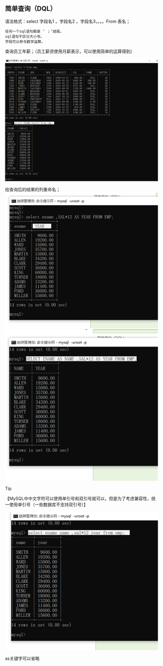 ## 简单查询（DQL）

语法格式：select 字段名1 ，字段名2 ，字段名3，。。。From 表名；

	任何一个sql语句都是 ’ ；‘结尾。
	sql语句不区分大小写。
	字段可以参与数学运算。

查询员工年薪；（员工薪资使用月薪表示，可以使用简单的运算得到）

![img.png](../../public/note/MySql/%E7%AE%80%E5%8D%95%E6%9F%A5%E8%AF%A2/img.png)

给查询后的结果的列重命名；
![img_1.png](../../public/note/MySql/%E7%AE%80%E5%8D%95%E6%9F%A5%E8%AF%A2/img_1.png)
![img_2.png](../../public/note/MySql/%E7%AE%80%E5%8D%95%E6%9F%A5%E8%AF%A2/img_2.png)


> [!TIP]
> 【MySQL中中文字符可以使用单引号和双引号就可以，但是为了考虑兼容性，统一使用单引号（一些数据库不支持双引号）】


![img_3.png](../../public/note/MySql/%E7%AE%80%E5%8D%95%E6%9F%A5%E8%AF%A2/img_3.png)

as关键字可以省略

